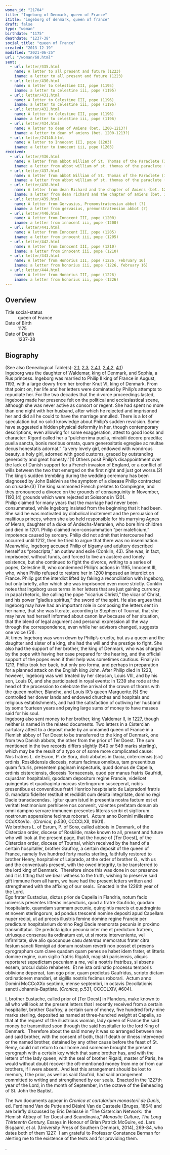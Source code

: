```yaml
---
woman_id: "21704"
title: "Ingeborg of Denmark, queen of France"
ititle: "ingeborg of denmark, queen of france"
draft: false
type: "woman"
birthdate: "1175"
deathdate: "1237-38"
social_title: "queen of France"
created: "2013-12-19"
modified: "2021-06-25"
url: "/woman/68.html"
sent:
  - url: letter/435.html
    name: A letter to all present and future (1223)
    iname: a letter to all present and future (1223)
  - url: letter/430.html
    name: A letter to Celestine III, pope (1195)
    iname: a letter to celestine iii, pope (1195)
  - url: letter/431.html
    name: A letter to Celestine III, pope (1196)
    iname: a letter to celestine iii, pope (1196)
  - url: letter/432.html
    name: A letter to Celestine III, pope (1196)
    iname: a letter to celestine iii, pope (1196)
  - url: letter/434.html
    name: A letter to dean of Amiens (bet. 1200-1213?)
    iname: a letter to dean of amiens (bet. 1200-1213?)
  - url: letter/24140.html
    name: A letter to Innocent III, pope (1203)
    iname: a letter to innocent iii, pope (1203)
received:
  - url: letter/436.html
    name: A letter from abbot William of St. Thomas of the Paraclete (1195)
    iname: a letter from abbot william of st. thomas of the paraclete (1195)
  - url: letter/437.html
    name: A letter from abbot William of St. Thomas of the Paraclete (1195)
    iname: a letter from abbot william of st. thomas of the paraclete (1195)
  - url: letter/438.html
    name: A letter from dean Richard and the chapter of Amiens (bet. 1200-1213?)
    iname: a letter from dean richard and the chapter of amiens (bet. 1200-1213?)
  - url: letter/439.html
    name: A letter from Gervasius, Premonstratensian abbot (?)
    iname: a letter from gervasius, premonstratensian abbot (?)
  - url: letter/440.html
    name: A letter from Innocent III, pope (1200)
    iname: a letter from innocent iii, pope (1200)
  - url: letter/441.html
    name: A letter from Innocent III, pope (1205)
    iname: a letter from innocent iii, pope (1205)
  - url: letter/442.html
    name: A letter from Innocent III, pope (1210)
    iname: a letter from innocent iii, pope (1210)
  - url: letter/443.html
    name: A letter from Honorius III, pope (1226, February 16)
    iname: a letter from honorius iii, pope (1226, february 16)
  - url: letter/444.html
    name: A letter from Honorius III, pope (1226)
    iname: a letter from honorius iii, pope (1226)
---
```

<h2 class="mt-4">Overview</h2><dt>Title social-status</dt><dd>queen of France</dd><dt>Date of Birth</dt><dd>1175</dd><dt>Date of Death</dt><dd>1237-38</dd><h2 class="mt-4">Biography</h2><p>(See also Genealogical Table(s): <a href="/content/genealogy-conrad#n68">2.1</a>, <a href="/content/genealogy-thibaut#n68">2.3</a>, <a href="/content/genealogy-henryfrance#n68">2.4.1</a>, <a href="/content/genealogy-flanders#n68">2.4.2</a>, <a href="/content/genealogy-adelaide#n68">4.1</a>)<br>Ingeborg was the daughter of Waldemar, king of Denmark, and Sophia, a Rus princess. Ingeborg was married to Philip II king of France in August, 1193, with a large dowry from her brother Knut VI, king of Denmark. From that point on, her life and her letters were dominated by Philip’s attempts to repudiate her. For the two decades that the divorce proceedings lasted, Ingeborg made her presence felt on the political and ecclesiastical scene, although she was never active as consort or regent. She had spent no more than one night with her husband, after which he rejected and imprisoned her and did all he could to have the marriage annulled. There is a lot of speculation but no solid knowledge about Philip’s sudden revulsion. Some have suggested a hidden physical deformity in her, though contemporary descriptions, even allowing for some exaggeration, attest to good looks and character: Rigord called her a “pulcherrima puella, mirabili decore praedita; puella sancta, bonis moribus ornata, quam generositatis egregiae ac multae decus honestatis adornat,” “a very lovely girl, endowed with wondrous beauty, a holy girl, adorned with good customs, graced by outstanding generosity and great honesty.”(1) Others posit Philip’s disappointment over the lack of Danish support for a French invasion of England, or a conflict of wills between the two that emerged on the first night and just got worse.(2) The king’s sudden trembling during the wedding ceremony has been diagnosed by John Baldwin as the symptom of a disease Philip contracted on crusade.(3) The king summoned French prelates to Compiègne, and they pronounced a divorce on the grounds of consanguinity in November, 1193,(4) grounds which were rejected at Soissons in 1201.<br>Philip claimed for many years that the marriage had never been consummated, while Ingeborg insisted from the beginning that it had been. She said he was motivated by diabolical incitement and the persuasion of malitious princes, whom she also held responsible for his marrying Agnes of Meran, daughter of a duke of Andechs-Meranien, who bore him children and died in 1201. Philip claimed non-consummation “per maleficium,” impotence caused by sorcery. Philip did not admit that intercourse had occurred until 1212, then he tried to argue that there was no insemination. Meanwhile, Ingeborg accused Philip of bigamy and adultery described herself as “proscripta,” an outlaw and exile (Conklin, 43). She was, in fact, imprisoned, without funds, and forced to live an austere and lonely existence, but she continued to fight the divorce, writing to a series of popes, Celestine III, who condemned Philip’s actions in 1195, Innocent III, who, when Philip refused to restore her in 1200 imposed an interdict on France. Philip got the interdict lifted by faking a reconciliation with Ingeborg, but only briefly, after which she was imprisoned even more strictly. Conklin notes that Ingeborg uses terms in her letters that are just gaining currency in papal rhetoric, like calling the pope “vicarius Christi,” the vicar of Christ, and his power “gladius spiritus,” the sword of the spirt. He also argues that Ingeborg may have had an important role in composing the letters sent in her name, that she was literate, according to Stephen of Tournai, that she may have had herself informed about canon law because of her situation, that the blend of legal argument and personal expression all the way through the correspondence, even while her advisors changed, suggests one voice (51).<br>At times Ingeborg was worn down by Philip’s cruelty, but as a queen and the daughter and sister of a king, she had the will and the prestige to fight. She also had the support of her brother, the king of Denmark, who was charged by the pope with having her case prepared for the hearing, and the official support of the popes even if their help was sometimes cautious. Finally in 1213, Philip took her back, but only pro forma, and perhaps in preparation for a planned attack on the English king John. After Philip died in 1223, however, Ingeborg was well treated by her stepson, Louis VIII, and by his son, Louis IX, and she participated in royal events: in 1239 she rode at the head of the procession to celebrate the arrival of the crown of thorns with the queen mother, Blanche, and Louis IX’s queen Marguerite.(5) She controlled her dower lands and endowed churches and hospitals and religious establishments, and had the satisfaction of outliving her husband by some fourteen years and paying large sums of money to have masses said for his soul.<br>Ingeborg also sent money to her brother, king Valdemar II, in 1227, though neither is named in the related documents. Two letters in a Cistercian cartulary attest to a deposit made by an unnamed queen of France in a Flemish abbey of Ter Doest to be transferred to the king of Denmark, one from two Danish abbots, the other from the prior of Ter Doest. The sum mentioned in the two records differs slightly (540 or 549 marks sterling), which may be the result of a typo or of some more complicated cause:<br>Nos fratres L. de Esron, P. de Sora, dicti abbates in Dacia, cirterciensis (sic) ordinis, Roskildensis diocesis, notum facimus omnibus, tam presentibus quam futuris, presentem paginam inspecturis, quod domus de Capella, ordinis cisterciensis, diocesis Tornacensis, quod per manus fratris Gaufridi, cujusdam hospitalarii, quoddam depositum regine Francie, videlicet quingentas et quadraginta marcas sterlingorum susceperat, nobis presentibus et conventibus fratri Henrico hospitalario de Laipradoni fratris G. mandato fideliter restituit et reddidit cum debita integritate, domino regi Dacie transducendas.&nbsp; Igitur quum istud in presentia nostra factum est et veritati testimonium perhibere nos convenit, volentes prefatam donum ab omni dampno servare immunem presentes litteras scribi et sigillorum nostrorum appensione fecimus roborari.&nbsp; Actum anno Domini millesimo CCoXXoVIo. &nbsp;(<em>Cronica,</em> p.530, CCCCLXII, #601).<br>We brothers L. of Esrum, P. of Sorø, called abbots in Denmark, of the Cistercian order, diocese of Roskilde, make known to all, present and future who will look at the present page, that the house of [Ter Doest], of the Cistercian order, diocese of Tournai, which received by the hand of a certain hospitaller, brother Gaufroy, a certain deposit of the queen of France, namely five hundred forty marks sterling, faithfully restored to brother Henry, hospitaller of Laiprado, at the order of brother G., with us and the conventuals present, with the owed integrity, to be transferred to the lord king of Denmark.&nbsp; Therefore since this was done in our presence and it is fitting that we bear witness to the truth, wishing to preserve said gift immune from all harm, we have had the present letters written and strengthened with the affixing of our seals.&nbsp; Enacted in the 1226th year of the Lord.&nbsp;<br>Ego frater Eustacius, dictus prior de Capella in Flandria, notum facio universis presentes litteras inspecturis, quod a fratre Gaufrido, quodam hospitalario, quamdam summam pecunie, quingintis marcis et quadraginta et novem sterlingorum, ad pondus trescenti nomine depositi apud Capellam nuper recipi, ut ad preces illustris femine domine regine Francie per predictum hospitalarium domino Regi Dacie memorata pecunia in proximo transmittatur.&nbsp; De predicta igitur pecunia inter me et predictum fratrem, utriusque consensu ita ordinatum est, ut si morte interveniente, vel infirmitate, sive alio quocunque casu <i>detentus </i>memoratus frater citra festum sancti Remigii ad domum nostram reverti non posset et presens cyrographum cum clave quadam quam penes se habet idem frater, et litteris domine regine, cum sigillo fratris Rigaldi, magistri parisiensis, aliquis reportaret sepedictam pecuniam a me, vel a nostris fratribus, si absens essem, procul dubio rehaberet.&nbsp; Et ne ista ordinatio processu temporis oblivione depereat, tam ego prior, quam predictus Gaufridus, scripto dictam ordinationem mandari, et sigillis nostris fecimus roborari.&nbsp; Actum anno Domini MoCCoXXo septimo, mense septembri, in octavis Decollationis sancti Johannis-Baptiste. (<em>Cronica</em>, p.531, CCCCLXIV, #604).</p><p>I, brother Eustache, called prior of [Ter Doest] in Flanders, make known to all who will look at the present letters that I recently received from a certain hospitaller, brother Gaufroy, a certain sum of money, five hundred forty-nine marks sterling, deposited as named at three-hundred weight at Capella, so that at the request of the illustrious woman, lady queen of France the said money be transmitted soon through the said hospitaller to the lord King of Denmark.&nbsp; Therefore about the said money it was so arranged between me and said brother, with the consent of both, that if death or illness intervened or the named brother, detained by any other cause before the feast of St. Remy, could not return to our home and someone brought the present cyrograph with a certain key which that same brother has, and with the letters of the lady queen, with the seal of brother Rigald, master of Paris, he would without doubt recover the oft-mentioned money from me or from our brothers, if I were absent.&nbsp; And lest this arrangement should be lost to memory, I the prior, as well as said Gaufrid, had said arrangement committed to writing and strengthened by our seals.&nbsp; Enacted in the 1227th year of the Lord, in the month of September, in the octave of the Beheading of St. John the Baptist.</p><p>The two documents appear in <em>Cronica et cartularium monasterii de Dunis</em>, ed. Ferdinand Van de Putte and Désiré Van de Casteele (Bruges, 1864) and are briefly discussed by&nbsp;Eric Delaissé in “The Cistercian Network:&nbsp; the Flemish Abbey of Ter Doest and Scandinavia,” <i>Monastic Culture, The Long Thirteenth Century, </i>Essays in Honour of Brian Patrick McGuire, ed. Lars Bisgaard, et al. (University Press of Southern Denmark, 2014), 269-84, who dates both of them 1227. &nbsp;I am grateful to Professor Constance Berman for alerting me to the existence of the texts and for providing them.&nbsp;</p><p>.</p>
